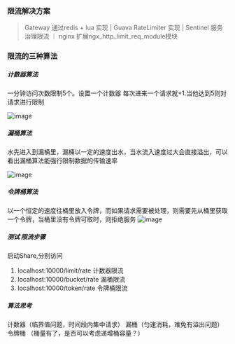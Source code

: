### 限流解决方案
>  Gateway 通过redis + lua 实现 |
>  Guava RateLimiter 实现   |
>  Sentinel 服务治理限流 ｜
>  nginx 扩展ngx_http_limit_req_module模块
### 限流的三种算法

##### 计数器算法
一分钟访问次数限制5个。设置一个计数器 每次进来一个请求就+1.当他达到5则对请求进行限制

![image](https://user-images.githubusercontent.com/11972980/118577863-bea33100-b7bd-11eb-8257-cea802a49bae.png)


##### 漏桶算法
水先进入到漏桶里，漏桶以一定的速度出水，当水流入速度过大会直接溢出，可以看出漏桶算法能强行限制数据的传输速率

![image](https://user-images.githubusercontent.com/11972980/118577894-cb278980-b7bd-11eb-882a-e43c70ac4856.png)



##### 令牌桶算法
以一个恒定的速度往桶里放入令牌，而如果请求需要被处理，则需要先从桶里获取一个令牌，当桶里没有令牌可取时，则拒绝服务
![image](https://user-images.githubusercontent.com/11972980/118577933-d7134b80-b7bd-11eb-84ad-1ca9de46f7d4.png)

##### 测试 限流步骤
启动Share,分别访问
1. localhost:10000/limit/rate 计数器限流
2. localhost:10000/bucket/rate 漏桶限流
3. localhost:10000/token/rate 令牌桶限流
##### 算法思考
计数器（临界值问题，时间段内集中请求）
漏桶（匀速消耗，难免有溢出问题）
令牌桶 （桶量有了，是否可以考虑递增桶容量？）
